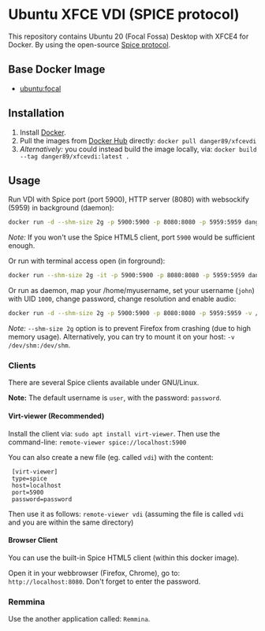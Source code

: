 # Ubuntu XFCE VDI (SPICE protocol)

This repository contains Ubuntu 20 (Focal Fossa) Desktop with XFCE4 for Docker. By using the open-source [Spice protocol](https://en.wikipedia.org/wiki/Simple_Protocol_for_Independent_Computing_Environments).

## Base Docker Image

* [ubuntu:focal](https://registry.hub.docker.com/_/ubuntu/)

## Installation

1. Install [Docker](https://www.docker.com/).
2. Pull the images from [Docker Hub](https://hub.docker.com/r/danger89/xfcevdi) directly: `docker pull danger89/xfcevdi`
3. *Alternatively:* you could instead build the image locally, via: `docker build --tag danger89/xfcevdi:latest .`

## Usage

Run VDI with Spice port (port 5900), HTTP server (8080) with websockify (5959) in background (daemon):

```sh
docker run -d --shm-size 2g -p 5900:5900 -p 8080:8080 -p 5959:5959 danger89/xfcevdi:latest
```

*Note:* If you won't use the Spice HTML5 client, port `5900` would be sufficient enough.

Or run with terminal access open (in forground):

```sh
docker run --shm-size 2g -it -p 5900:5900 -p 8080:8080 -p 5959:5959 danger89/xfcevdi:latest
```

Or run as daemon, map your /home/myusername, set your username (`john`) with UID `1000`, change password, change resolution and enable audio:

```sh
docker run -d --shm-size 2g -p 5900:5900 -p 8080:8080 -p 5959:5959 -v /home/john:/home/john -e SPICE_USER=john -e SPICE_UID=1000 -e SPICE_RES="1366x768" -e SPICE_PASSWD="azerty" -e SPICE_SOUND="true" danger89/xfcevdi:1.0
```

*Note:* `--shm-size 2g` option is to prevent Firefox from crashing (due to high memory usage). Alternatively, you can try to mount it on your host: `-v /dev/shm:/dev/shm`.

### Clients

There are several Spice clients available under GNU/Linux.

**Note:** The default username is `user`, with the password: `password`.

#### Virt-viewer (Recommended)
Install the client via: `sudo apt install virt-viewer`.
Then use the command-line: `remote-viewer spice://localhost:5900`

You can also create a new file (eg. called `vdi`) with the content:

```
 [virt-viewer]
 type=spice
 host=localhost
 port=5900
 password=password
```

Then use it as follows: `remote-viewer vdi` (assuming the file is called `vdi` and you are within the same directory)

#### Browser Client

You can use the built-in Spice HTML5 client (within this docker image).

Open it in your webbrowser (Firefox, Chrome), go to: `http://localhost:8080`.
Don't forget to enter the password.

### Remmina

Use the another application called: `Remmina`.